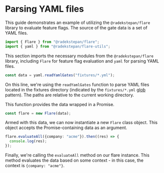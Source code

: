 # Parsing YAML files

This guide demonstrates an example of utilizing the `@radekstepan/flare` library to evaluate feature flags. The source of the gate data is a set of YAML files.

```ts
import { Flare } from "@radekstepan/flare";
import { yaml } from "@radekstepan/flare-utils";
```

This section imports the necessary modules from the `@radekstepan/flare` library, including `Flare` for feature flag evaluation and `yaml` for parsing YAML files.

```ts
const data = yaml.readYamlGates("fixtures/*.yml");
```

On this line, we're using the `readYamlGates` function to parse YAML files located in the fixtures directory (indicated by the `fixtures/*.yml` [glob](https://github.com/isaacs/node-glob#readme) pattern). The paths are relative to the current working directory.

This function provides the data wrapped in a Promise.

```ts
const flare = new Flare(data);
```

Armed with this data, we can now instantiate a new `Flare` class object. This object accepts the Promise-containing data as an argument.

```ts
flare.evaluateAll({company: "acme"}).then((res) => {
  console.log(res);
});
```

Finally, we're calling the `evaluateAll` method on our flare instance. This method evaluates the data based on some context - in this case, the context is `{company: "acme"}`.
